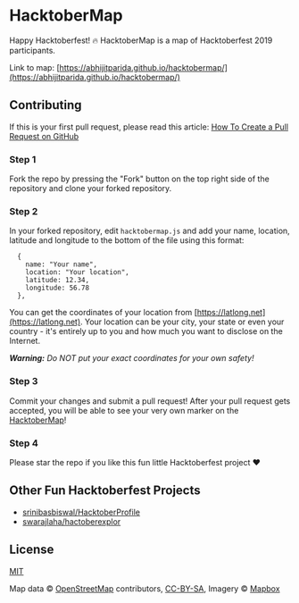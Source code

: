 HacktoberMap
============

Happy Hacktoberfest! :fire: HacktoberMap is a map of Hacktoberfest 2019 participants.

Link to map: [https://abhijitparida.github.io/hacktobermap/](https://abhijitparida.github.io/hacktobermap/)

## Contributing

If this is your first pull request, please read this article: [How To Create a Pull Request on GitHub](https://www.digitalocean.com/community/tutorials/how-to-create-a-pull-request-on-github)

### Step 1

Fork the repo by pressing the "Fork" button on the top right side of the
repository and clone your forked repository.

### Step 2

In your forked repository, edit `hacktobermap.js` and add your name, location, 
latitude and longitude to the bottom of the file using this format:

```
  {
    name: "Your name",
    location: "Your location",
    latitude: 12.34,
    longitude: 56.78 
  },
```

You can get the coordinates of your location from [https://latlong.net](https://latlong.net). Your location can be your city, your state or even your country - it's entirely up to you and how much you want to disclose on the Internet.

***Warning:** Do NOT put your exact coordinates for your own safety!*

### Step 3 

Commit your changes and submit a pull request! After your pull request gets accepted, you will be able to see your very own marker on the [HacktoberMap](https://abhijitparida.github.io/hacktobermap/)!

### Step 4

Please star the repo if you like this fun little Hacktoberfest project :heart:

## Other Fun Hacktoberfest Projects

* [srinibasbiswal/HacktoberProfile](https://github.com/srinibasbiswal/HacktoberProfile)
* [swarajlaha/hactoberexplor](https://github.com/swarajlaha/hactoberexplor)

## License

[MIT](LICENSE)

Map data © [OpenStreetMap](https://www.openstreetmap.org/) contributors, [CC-BY-SA](https://creativecommons.org/licenses/by-sa/2.0/), Imagery © [Mapbox](https://www.mapbox.com/)
